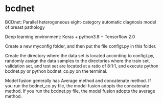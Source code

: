 # bcdnet
BCDnet: Parallel heterogeneous eight-category automatic diagnosis model of breast pathology

Deep learning environment: Keras + python3.6 + Tensorflow 2.0


Create a new myconfig folder, and then put the file configt.py in this folder.

Create the directory where the data set is located according to configt.py, randomly assign the data samples to the directories where the train set, validation set, and test set are located at a ratio of 8:1:1, and execute python bcdnet.py or python bcdnet_co.py on the terminal.

Model fusion generally has Average method and concatenate method. If you run the bcdnet_co.py file, the model fusion adopts the concatenate method. If you run the bcdnet.py file, the model fusion adopts the average method.
